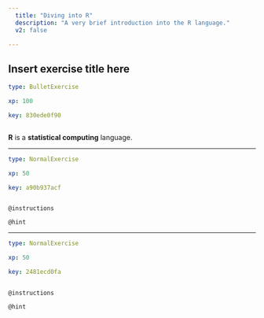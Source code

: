 ```yaml
---
  title: "Diving into R"
  description: "A very brief introduction into the R language."
  v2: false

---
```

## Insert exercise title here

```yaml
type: BulletExercise

xp: 100

key: 830ede0f90



```

**R** is a **statistical computing** language.











***



```yaml
type: NormalExercise

xp: 50

key: a90b937acf



```



`@instructions`


`@hint`












***



```yaml
type: NormalExercise

xp: 50

key: 2481ecd0fa



```



`@instructions`


`@hint`










